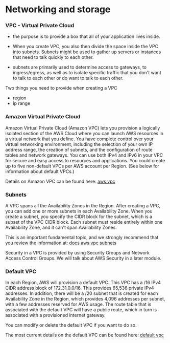 # Networking and storage

### VPC - Virtual Private Cloud
- the purpose is to provide a box that all of your application lives inside.
- When you create VPC, you also then divide the space inside the VPC into subnets. Subnets might be used to gather up servers or instances that need to talk quickly to each other.

- subnets are primarily used to determine access to gateways, to ingress/egress, as well as to isolate specific traffic that you don't want to talk to each other or do want to talk to each other.

Two things you need to provide when creating a VPC
- region
- ip range


### Amazon Virtual Private Cloud
Amazon Virtual Private Cloud (Amazon VPC) lets you provision a logically isolated section of the AWS Cloud where you can launch AWS resources in a virtual network that you define. You have complete control over your virtual networking environment, including the selection of your own IP address range, the creation of subnets, and the configuration of route tables and network gateways. You can use both IPv4 and IPv6 in your VPC for secure and easy access to resources and applications. You could create up to five non-default VPCs per AWS account per Region. (See below for information about default VPCs.)

Details on Amazon VPC can be found here: [aws vpc](https://aws.amazon.com/vpc)

### Subnets
A VPC spans all the Availability Zones in the Region. After creating a VPC, you can add one or more subnets in each Availability Zone. When you create a subnet, you specify the CIDR block for the subnet, which is a subset of the VPC CIDR block. Each subnet must reside entirely within one Availability Zone, and it can't span Availability Zones.

This is an important fundamental topic, and we strongly recommend that you review the information at: [docs aws vpc subnets](https://docs.aws.amazon.com/vpc/latest/userguide/VPC_Subnets.html)

Security in a VPC is provided by using Security Groups and Network Access Control Groups. We will talk about AWS Security in a later module.

### Default VPC
In each Region, AWS will provision a default VPC. This VPC has a /16 IPv4 CIDR address block of 172.31.0.0/16. This provides 65,536 private IPv4 addresses. In addition, there will be a /20 subnet that is created for each Availability Zone in the Region, which provides 4,096 addresses per subnet, with a few addresses reserved for AWS usage. The route table that is associated with the default VPC will have a public route, which in turn is associated with a provisioned internet gateway.

You can modify or delete the default VPC if you want to do so.

The most current details on the default VPC can be found here: [default vpc](https://docs.aws.amazon.com/vpc/latest/userguide/default-vpc.html)